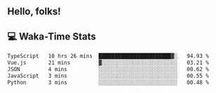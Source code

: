 
## Hello, folks!

## 💻 Waka-Time Stats
<!--START_SECTION:waka-->

```txt
TypeScript   10 hrs 26 mins  ███████████████████████▓░   94.93 %
Vue.js       21 mins         ▓░░░░░░░░░░░░░░░░░░░░░░░░   03.21 %
JSON         4 mins          ░░░░░░░░░░░░░░░░░░░░░░░░░   00.62 %
JavaScript   3 mins          ░░░░░░░░░░░░░░░░░░░░░░░░░   00.55 %
Python       3 mins          ░░░░░░░░░░░░░░░░░░░░░░░░░   00.48 %
```

<!--END_SECTION:waka-->


<br>


<!---
ShivamJhaa/ShivamJhaa is a ✨ special ✨ repository because its `README.md` (this file) appears on your GitHub profile.
You can click the Preview link to take a look at your changes.
--->
